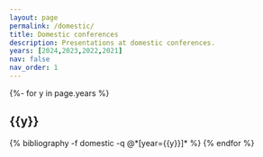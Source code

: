 ```yaml
---
layout: page
permalink: /domestic/
title: Domestic conferences
description: Presentations at domestic conferences.
years: [2024,2023,2022,2021]
nav: false
nav_order: 1
---
```

<!-- _pages/domestic.md -->
<div class="publications">

{%- for y in page.years %}
  <h2 class="year">{{y}}</h2>
  {% bibliography -f domestic -q @*[year={{y}}]* %}
{% endfor %}

</div>
